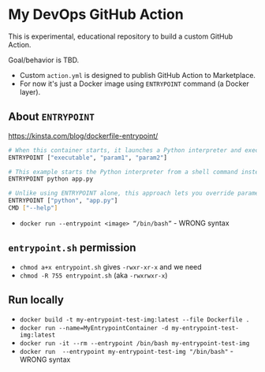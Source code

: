 My DevOps GitHub Action
===

This is experimental, educational repository to build a custom GitHub Action.

Goal/behavior is TBD.

- Custom `action.yml` is designed to publish GitHub Action to Marketplace.
- For now it's just a Docker image using `ENTRYPOINT` command (a Docker layer).

## About `ENTRYPOINT`

https://kinsta.com/blog/dockerfile-entrypoint/

```sh
# When this container starts, it launches a Python interpreter and executes the app.py script to act as your container’s default behavior.
ENTRYPOINT ["executable", "param1", "param2"] 

# This example starts the Python interpreter from a shell command instead of running it directly.
ENTRYPOINT python app.py 

# Unlike using ENTRYPOINT alone, this approach lets you override parameters passed during the docker run command.
ENTRYPOINT ["python", "app.py"]
CMD ["--help"]
```

- `docker run --entrypoint <image> “/bin/bash”` - WRONG syntax


## `entrypoint.sh` permission

- `chmod a+x entrypoint.sh` gives `-rwxr-xr-x` and we need
- `chmod -R 755 entrypoint.sh` (aka `-rwxrwxr-x`)


## Run locally

- `docker build -t my-entrypoint-test-img:latest --file Dockerfile .`
- `docker run --name=MyEntrypointContainer -d my-entrypoint-test-img:latest`
- `docker run -it --rm --entrypoint /bin/bash my-entrypoint-test-img`
- `docker run  --entrypoint my-entrypoint-test-img "/bin/bash"` - WRONG syntax
